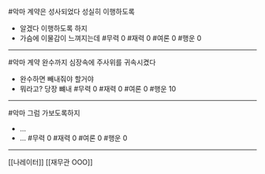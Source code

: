 #악마
계약은 성사되었다
성실히 이행하도록
- 알겠다 이행하도록 하지
- 가슴에 이물감이 느껴지는데
#무력 0
#재력 0
#여론 0
#행운 0

---
#악마 
계약 완수까지 심장속에 주사위를 귀속시켰다
- 완수하면 빼내줘야 할거야
- 뭐라고? 당장 뺴내
#무력 0
#재력 0
#여론 0
#행운 10

---
#악마 
그럼 가보도록하지
- ...
- ...
#무력 0
#재력 0
#여론 0
#행운 0

---
[[나레이터]]
[[재무관 OOO]]